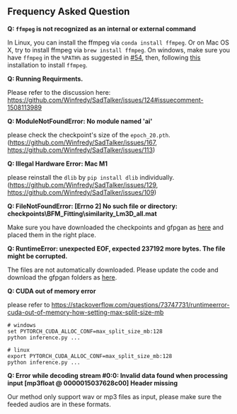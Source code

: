 ## Frequency Asked Question

**Q: `ffmpeg` is not recognized as an internal or external command**

In Linux, you can install the ffmpeg via `conda install ffmpeg`. Or on Mac OS X, try to install ffmpeg via `brew install ffmpeg`. On windows, make sure you have `ffmpeg` in the `%PATH%` as suggested in [#54](https://github.com/Winfredy/SadTalker/issues/54), then, following [this](https://www.geeksforgeeks.org/how-to-install-ffmpeg-on-windows/) installation to install `ffmpeg`.

**Q: Running Requirments.**

Please refer to the discussion here: https://github.com/Winfredy/SadTalker/issues/124#issuecomment-1508113989

**Q: ModuleNotFoundError: No module named 'ai'**

please check the checkpoint's size of the `epoch_20.pth`. (https://github.com/Winfredy/SadTalker/issues/167, https://github.com/Winfredy/SadTalker/issues/113)

**Q: Illegal Hardware Error: Mac M1**

please reinstall the `dlib` by `pip install dlib` individually. (https://github.com/Winfredy/SadTalker/issues/129, https://github.com/Winfredy/SadTalker/issues/109)

**Q: FileNotFoundError: [Errno 2] No such file or directory: checkpoints\BFM_Fitting\similarity_Lm3D_all.mat**

Make sure you have downloaded the checkpoints and gfpgan as [here](https://github.com/Winfredy/SadTalker#-2-download-trained-models) and placed them in the right place.

**Q: RuntimeError: unexpected EOF, expected 237192 more bytes. The file might be corrupted.**

The files are not automatically downloaded. Please update the code and download the gfpgan folders as [here](https://github.com/Winfredy/SadTalker#-2-download-trained-models).

**Q: CUDA out of memory error**

please refer to https://stackoverflow.com/questions/73747731/runtimeerror-cuda-out-of-memory-how-setting-max-split-size-mb

```
# windows
set PYTORCH_CUDA_ALLOC_CONF=max_split_size_mb:128
python inference.py ...

# linux
export PYTORCH_CUDA_ALLOC_CONF=max_split_size_mb:128
python inference.py ...
```

**Q: Error while decoding stream #0:0: Invalid data found when processing input [mp3float @ 0000015037628c00] Header missing**

Our method only support wav or mp3 files as input, please make sure the feeded audios are in these formats.
